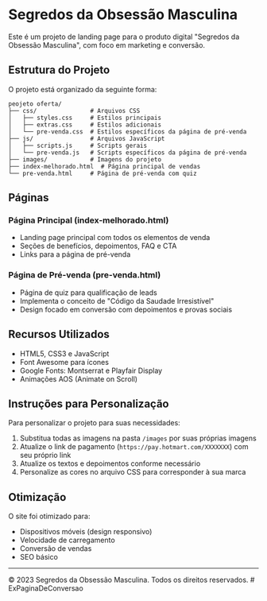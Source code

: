 # Segredos da Obsessão Masculina

Este é um projeto de landing page para o produto digital "Segredos da Obsessão Masculina", com foco em marketing e conversão.

## Estrutura do Projeto

O projeto está organizado da seguinte forma:

```
peojeto oferta/
├── css/               # Arquivos CSS
│   ├── styles.css     # Estilos principais
│   ├── extras.css     # Estilos adicionais
│   └── pre-venda.css  # Estilos específicos da página de pré-venda
├── js/                # Arquivos JavaScript
│   ├── scripts.js     # Scripts gerais
│   └── pre-venda.js   # Scripts específicos da página de pré-venda
├── images/            # Imagens do projeto
├── index-melhorado.html  # Página principal de vendas
└── pre-venda.html     # Página de pré-venda com quiz
```

## Páginas

### Página Principal (index-melhorado.html)
- Landing page principal com todos os elementos de venda
- Seções de benefícios, depoimentos, FAQ e CTA
- Links para a página de pré-venda

### Página de Pré-venda (pre-venda.html)
- Página de quiz para qualificação de leads
- Implementa o conceito de "Código da Saudade Irresistível"
- Design focado em conversão com depoimentos e provas sociais

## Recursos Utilizados

- HTML5, CSS3 e JavaScript
- Font Awesome para ícones
- Google Fonts: Montserrat e Playfair Display
- Animações AOS (Animate on Scroll)

## Instruções para Personalização

Para personalizar o projeto para suas necessidades:

1. Substitua todas as imagens na pasta `/images` por suas próprias imagens
2. Atualize o link de pagamento (`https://pay.hotmart.com/XXXXXXX`) com seu próprio link
3. Atualize os textos e depoimentos conforme necessário
4. Personalize as cores no arquivo CSS para corresponder à sua marca

## Otimização

O site foi otimizado para:
- Dispositivos móveis (design responsivo)
- Velocidade de carregamento
- Conversão de vendas
- SEO básico

---

© 2023 Segredos da Obsessão Masculina. Todos os direitos reservados.
#   E x P a g i n a D e C o n v e r s a o  
 